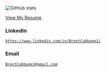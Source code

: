 <link rel="stylesheet" type="text/css" media="all" href="./style.css" />

<!-- ![](https://github-readme-stats.vercel.app/api/top-langs/?username=BrentCubbage1&hide=roff,tsql,html,css,javascript,c,c%2B%2B,MATLAB,perl&theme=tokyonight)<br> -->

<img alt="GitHub stats" src="https://github-readme-stats.vercel.app/api?username=BrentCubbage1&hide_rank=true&hide=stars,contribs&show_icons=true&theme=react">



[View My Resume](./Brent_Cubbage_Resume.pdf)




 ### LinkedIn
 [`https://www.linkedin.com/in/BrentCubbage1/`](https://www.linkedin.com/in/BrentCubbage1)


### Email
 [`BrentCubbage1@gmail.com`](mailto:BrentCubbage1@gmail.com)
